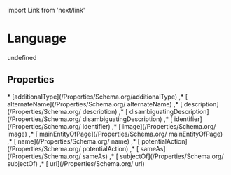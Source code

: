 import Link from 'next/link'
# Language

undefined

## Properties

<Grid>
* [additionalType](/Properties/Schema.org/additionalType)
,* [ alternateName](/Properties/Schema.org/ alternateName)
,* [ description](/Properties/Schema.org/ description)
,* [ disambiguatingDescription](/Properties/Schema.org/ disambiguatingDescription)
,* [ identifier](/Properties/Schema.org/ identifier)
,* [ image](/Properties/Schema.org/ image)
,* [ mainEntityOfPage](/Properties/Schema.org/ mainEntityOfPage)
,* [ name](/Properties/Schema.org/ name)
,* [ potentialAction](/Properties/Schema.org/ potentialAction)
,* [ sameAs](/Properties/Schema.org/ sameAs)
,* [ subjectOf](/Properties/Schema.org/ subjectOf)
,* [ url](/Properties/Schema.org/ url)

</Grid>

